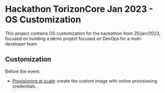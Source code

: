 # Hackathon TorizonCore Jan 2023 - OS Customization #

This project contains OS customization for the hackathon from 25/jan/2023, focused on building a demo project focused on DevOps for a multi-developer team.

## Customization ##

Before the event:

* [Provisioning at scale](https://developer.toradex.com/torizon/torizoncore/best-practices/production-programming-in-torizon/#provisioning-at-scale): create the custom image with online provisioning credentials.
